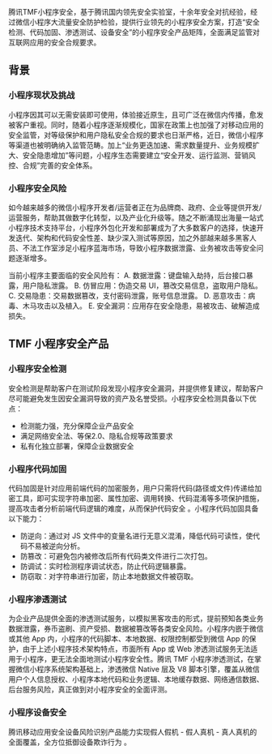 腾讯TMF小程序安全，基于腾讯国内领先安全实验室，十余年安全对抗经验，经过微信小程序大流量安全防护检验，提供行业领先的小程序安全方案，打造“安全检测、代码加固、渗透测试、设备安全”的小程序安全产品矩阵，全面满足监管对互联网应用的安全合规要求。

##	背景

### 小程序现状及挑战
小程序因其可以无需安装即可使用，体验接近原生，且可广泛在微信内传播，愈发被客户重视。同时，随着小程序逐渐规模化，国家在政策上也加强了对移动应用的安全监管，对等级保护和用户隐私安全合规的要求也日渐严格，近日，微信小程序等渠道也被明确纳入监管范畴。加上“业务更迭加速、需求数量提升、业务规模扩大、安全隐患增加”等问题，小程序生态需要建立“安全开发、运行监测、营销风控、合规”完善的安全体系。

### 小程序安全风险
如今越来越多的微信小程序开发者/运营者正在为品牌商、政府、企业等提供开发/运营服务，帮助其做数字化转型，以及产业化升级等。随之不断涌现出海量一站式小程序技术支持平台，小程序外包化开发和部署成为了大多数客户的选择，快速开发迭代、架构和代码安全性差、缺少深入测试等原因，加之外部越来越多黑客人员、不法工作室涉足小程序蓝海市场，导致小程序数据泄露、业务被攻击等安全问题逐渐增多。

当前小程序主要面临的安全风险有：
A.	数据泄露：键盘输入劫持，后台接口暴露，用户隐私泄露。
B.	仿冒应用：伪造交易 UI，篡改交易信息，盗取用户隐私。
C.	交易隐患：交易数据篡改，支付密码泄露，账号信息泄露。
D.	恶意攻击：病毒、木马攻击以及植入。
E.	安全漏洞：应用存在安全隐患，易被攻击、破解造成损失。


## TMF 小程序安全产品
### 小程序安全检测
安全检测是帮助客户在测试阶段发现小程序安全漏洞，并提供修复建议，帮助客户尽可能避免发生因安全漏洞导致的资产及名誉受损。小程序安全检测具备以下优点：
 - 	检测能力强，充分保障企业产品安全
 - 满足网络安全法、等保2.0、隐私合规等政策要求
 - 私有化独立部署，保障企业数据安全 

### 小程序代码加固
代码加固是针对应用前端代码的加密服务，用户只需将代码(路径或文件)传递给加密工具，即可实现字符串加密、属性加密、调用转换、代码混淆等多项保护措施，提高攻击者分析前端代码逻辑的难度，从而保护代码安全 。小程序代码加固具备以下能力：
 - 防逆向：通过对 JS 文件中的变量名进行无意义混淆，降低代码可读性，使代码不易被逆向分析。
 - 防篡改：可避免包内被修改后所有代码类文件进行二次打包。
 - 防调试：实时检测程序调试状态，防止代码逻辑暴露。
 - 防窃取：对字符串进行加密，防止本地数据文件被窃取。

### 小程序渗透测试
为企业产品提供全面的渗透测试服务，以模拟黑客攻击的形式，提前预知各类业务数据泄露，券币盗刷、资产受损、数据被篡改等各类安全风险。小程序内嵌于微信或其他 App 内，小程序的代码脚本、本地数据、权限控制都受到微信 App 的保护，由于上述小程序技术架构特点，市面所有 App 或 Web 渗透测试服务无法适用于小程序，更无法全面地测试小程序安全性。腾讯 TMF 小程序渗透测试，在掌握微信小程序系统架构基础上，渗透微信 Native 层及 V8 脚本引擎，覆盖从微信用户个人信息授权、小程序本地代码和业务逻辑、本地缓存数据、网络通信数据、后台服务风险，真正做到对小程序安全的全面评测。

### 小程序设备安全
腾讯移动应用安全设备风险识别产品能力实现假人假机 - 假人真机 - 真人真机的全面覆盖，全方位抵御设备欺诈行为 。

